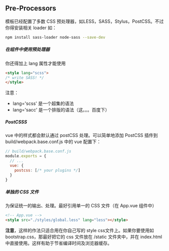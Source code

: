 ## Pre-Processors

模板已经配置了多数 CSS 预处理器，如LESS，SASS，Stylus，PostCSS。不过你得安装相关 loader 如：
```bash
npm install sass-loader node-sass --save-dev
```

##### 在组件中使用预处理器
你还得加上 lang 属性才能使用
```html
<style lang="scss">
/* write SASS! */
</style>
```

注意：
* lang='scss' 是一个超集的语法
* lang='sacc' 是一个排版的语法（这。。。百度下）

##### PostCSSS
vue 中的样式都会默认通过 postCSS 处理。可以简单地添加 PostCSS 插件到 build/webpack.base.conf.js 中的 vue 配置下：
```js
// build/webpack.base.conf.js
module.exports = {
  // ...
  vue: {
    postcss: [/* your plugins */]
  }
}
```

##### 单独的 CSS 文件
为保证统一的输出、处理。最好引用单一的 CSS 文件（在 App.vue 组件中）
```html
<!-- App.vue -->
<style src="./styles/global.less" lang="less"></style>
```

**注意**，这样的作法只适合用在你自己写的 style css文件上。如果你要使用如 bootstrap.css，那最好把它的 css 文件放在 /static 文件夹中，并在
 index.html 中直接使用。这样有助于节省编译时间及浏览器缓存。
